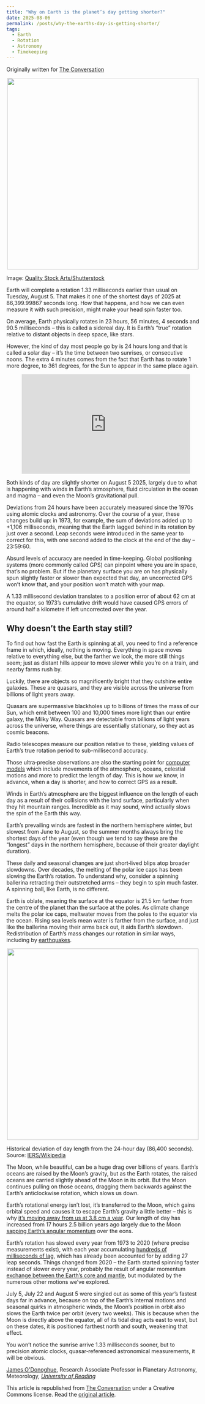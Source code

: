 ```yaml
---
title: "Why on Earth is the planet’s day getting shorter?"
date: 2025-08-06
permalink: /posts/why-the-earths-day-is-getting-shorter/
tags:
  - Earth
  - Rotation
  - Astronomy
  - Timekeeping
---
```


Originally written for [The Conversation](https://theconversation.com/why-on-earth-is-the-planets-day-getting-shorter-260946)

<p align="center">
  <img src="https://images.theconversation.com/files/683944/original/file-20250805-62-f7jkor.jpg?ixlib=rb-4.1.0&rect=0%2C285%2C5472%2C3078&q=45&auto=format&w=754&fit=clip" width="500" />
  <figcaption>Image: <a href="https://www.shutterstock.com/image-photo/time-space-move-world-galaxy-universe-2176055143">Quality Stock Arts/Shutterstock</a></figcaption>
</p>

Earth will complete a rotation 1.33 milliseconds earlier than usual on Tuesday, August 5. That makes it one of the shortest days of 2025 at 86,399.99867 seconds long. How that happens, and how we can even measure it with such precision, might make your head spin faster too.

On average, Earth physically rotates in 23 hours, 56 minutes, 4 seconds and 90.5 milliseconds – this is called a sidereal day. It is Earth’s “true” rotation relative to distant objects in deep space, like stars.

However, the kind of day most people go by is 24 hours long and that is called a solar day – it’s the time between two sunrises, or consecutive noons. The extra 4 minutes comes from the fact that Earth has to rotate 1 more degree, to 361 degrees, for the Sun to appear in the same place again.

<figure>
<iframe width="440" height="260" src="https://www.youtube.com/embed/WWw4JY2dNXM?wmode=transparent&amp;start=0" frameborder="0" allowfullscreen=""></iframe>
</figure>

Both kinds of day are slightly shorter on August 5 2025, largely due to what is happening with winds in Earth’s atmosphere, fluid circulation in the ocean and magma – and even the Moon’s gravitational pull.

Deviations from 24 hours have been accurately measured since the 1970s using atomic clocks and astronomy. Over the course of a year, these changes build up: in 1973, for example, the sum of deviations added up to +1,106 milliseconds, meaning that the Earth lagged behind in its rotation by just over a second. Leap seconds were introduced in the same year to correct for this, with one second added to the clock at the end of the day – 23:59:60.

Absurd levels of accuracy are needed in time-keeping. Global positioning systems (more commonly called GPS) can pinpoint where you are in space, that’s no problem. But if the planetary surface you are on has physically spun slightly faster or slower than expected that day, an uncorrected GPS won’t know that, and your position won’t match with your map.

A 1.33 millisecond deviation translates to a position error of about 62 cm at the equator, so 1973’s cumulative drift would have caused GPS errors of around half a kilometre if left uncorrected over the year.

## Why doesn’t the Earth stay still?

To find out how fast the Earth is spinning at all, you need to find a reference frame in which, ideally, nothing is moving. Everything in space moves relative to everything else, but the farther we look, the more still things seem; just as distant hills appear to move slower while you’re on a train, and nearby farms rush by.

Luckily, there are objects so magnificently bright that they outshine entire galaxies. These are quasars, and they are visible across the universe from billions of light years away.

Quasars are supermassive blackholes up to billions of times the mass of our Sun, which emit between 100 and 10,000 times more light than our entire galaxy, the Milky Way. Quasars are detectable from billions of light years across the universe, where things are essentially stationary, so they act as cosmic beacons.

Radio telescopes measure our position relative to these, yielding values of Earth’s true rotation period to sub-millisecond accuracy.

Those ultra‑precise observations are also the starting point for [computer models](https://www.iers.org/IERS/EN/DataProducts/EarthOrientationData/eop.html) which include movements of the atmosphere, oceans, celestial motions and more to predict the length of day. This is how we know, in advance, when a day is shorter, and how to correct GPS as a result.

Winds in Earth’s atmosphere are the biggest influence on the length of each day as a result of their collisions with the land surface, particularly when they hit mountain ranges. Incredible as it may sound, wind actually slows the spin of the Earth this way.

Earth’s prevailing winds are fastest in the northern hemisphere winter, but slowest from June to August, so the summer months always bring the shortest days of the year (even though we tend to say these are the “longest” days in the northern hemisphere, because of their greater daylight duration).

These daily and seasonal changes are just short‑lived blips atop broader slowdowns. Over decades, the melting of the polar ice caps has been slowing the Earth’s rotation. To understand why, consider a spinning ballerina retracting their outstretched arms – they begin to spin much faster. A spinning ball, like Earth, is no different.

Earth is oblate, meaning the surface at the equator is 21.5 km farther from the centre of the planet than the surface at the poles. As climate change melts the polar ice caps, meltwater moves from the poles to the equator via the ocean. Rising sea levels mean water is farther from the surface, and just like the ballerina moving their arms back out, it aids Earth’s slowdown. Redistribution of Earth’s mass changes our rotation in similar ways, including by [earthquakes](https://www.jpl.nasa.gov/news/japan-quake-may-have-shortened-earth-days-moved-axis/).

<p align="center">
  <img src="https://images.theconversation.com/files/682291/original/file-20250725-56-v95lli.png?ixlib=rb-4.1.0&q=45&auto=format&w=754&fit=clip" width="500" />
  <figcaption>Historical deviation of day length from the 24-hour day (86,400 seconds). Source: <a href="https://en.wikipedia.org/wiki/Day_length_fluctuations#/media/File:Deviation_of_day_length_from_SI_day.svg">IERS/Wikipedia</a></figcaption>
</p>

The Moon, while beautiful, can be a huge drag over billions of years. Earth’s oceans are raised by the Moon’s gravity, but as the Earth rotates, the raised oceans are carried slightly ahead of the Moon in its orbit. But the Moon continues pulling on those oceans, dragging them backwards against the Earth’s anticlockwise rotation, which slows us down.

Earth’s rotational energy isn’t lost, it’s transferred to the Moon, which gains orbital speed and causes it to escape Earth’s gravity a little better – this is why [it’s moving away from us at 3.8 cm a year](https://eclipse.gsfc.nasa.gov/SEhelp/ApolloLaser.html). Our length of day has increased from 17 hours 2.5 billion years ago largely due to the Moon [sapping Earth’s angular momentum](https://www.universetoday.com/articles/2-46-billion-years-ago-a-day-on-earth-was-only-17-hours-and-the-moon-was-much-closer#:%7E:text=Closer%20%2D%20Universe%20Today-,2.46%20Billion%20Years%20ago%2C%20a%20day%20on%20Earth%20was%20Only,the%20Moon%20was%20Much%20Closer&amp;text=As%20the%20ages%20pass%20the,our%20day%20gradually%20gets%20longer.) over the eons.

Earth’s rotation has slowed every year from 1973 to 2020 (where precise measurements exist), with each year accumulating [hundreds of milliseconds of lag](https://www.timeanddate.com/time/earth-rotation.html), which has already been accounted for by adding 27 leap seconds. Things changed from 2020 – the Earth started spinning faster instead of slower every year, probably the result of angular momentum [exchange between the Earth’s core and mantle](https://www.nature.com/articles/d41586-024-00850-x), but modulated by the numerous other motions we’ve explored.

July 5, July 22 and August 5 were singled out as some of this year’s fastest days far in advance, because on top of the Earth’s internal motions and seasonal quirks in atmospheric winds, the Moon’s position in orbit also slows the Earth twice per orbit (every two weeks). This is because when the Moon is directly above the equator, all of its tidal drag acts east to west, but on these dates, it is positioned farthest north and south, weakening that effect.

You won’t notice the sunrise arrive 1.33 milliseconds sooner, but to precision atomic clocks, quasar‐referenced astronomical measurements, it will be obvious.

<span><a href="https://theconversation.com/profiles/james-odonoghue-2226236">James O'Donoghue</a>, Research Associate Professor in Planetary Astronomy, Meteorology, <em><a href="https://theconversation.com/institutions/university-of-reading-902">University of Reading</a></em></span>

This article is republished from <a href="https://theconversation.com">The Conversation</a> under a Creative Commons license. Read the <a href="https://theconversation.com/why-on-earth-is-the-planets-day-getting-shorter-260946">original article</a>.
